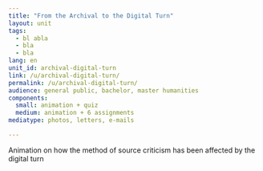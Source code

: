 ```yaml
---
title: "From the Archival to the Digital Turn"
layout: unit
tags:
  - bl abla
  - bla
  - bla
lang: en
unit_id: archival-digital-turn
link: /u/archival-digital-turn/
permalink: /u/archival-digital-turn/
audience: general public, bachelor, master humanities
components:
  small: animation + quiz
  medium: animation + 6 assignments
mediatype: photos, letters, e-mails

---
```


Animation on how the method of source criticism has been affected by the digital turn 

<!-- more -->
